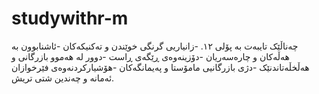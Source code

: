 # studywithr-m
چەناڵێک تایبەت بە پۆلی ١٢.  -زانیاریی گرنگی خوێندن و تەکنیکەکان -ئاشنابوون بە ھەڵەکان و چارەسەریان -دۆزینەوەی ڕێگەی ڕاست -دوور لە ھەموو بازرگانی و ھەڵخڵەتاندنێک -دژی بازرگانیی مامۆستا و پەیمانگەکان -ھۆشیارکردنەوەی فێرخوازان ئەمانە و چەندین شتی تریش.

